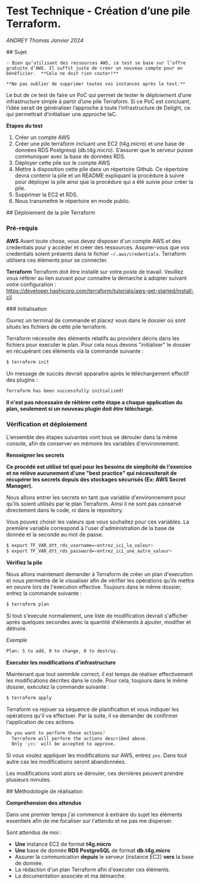 # Test Technique - Création d’une pile Terraform.

_ANDREY Thomas_
_Janvier 2024_

## Sujet

```
💡 Bien qu’utilisant des ressources AWS, ce test se base sur l’offre gratuite d’AWS. Il suffit juste de créer un nouveau compte pour en bénéficier.  **Cela ne doit rien couter!**

**Ne pas oublier de supprimer toutes vos instances après le test.**
```

Le but de ce test de faire un PoC qui permet de tester le déploiement d’une infrastructure simple à partir d’une pile Terraform. Si ce PoC est concluant, l’idée serait de généraliser l’approche à toute l’infrastructure de Delight, ce qui permettrait d’initialiser une approche IaC.

**Etapes du test**

1) Créer un compte AWS
2) Créer une pile terraform incluant une EC2 (t4g.micro) et une base de données RDS Postgresql (db.t4g.micro). S’assurer que le serveur puisse communiquer avec la base de données RDS.
3) Déployer cette pile sur le compte AWS
4) Mettre à disposition cette pile dans un répertoire Github. Ce répertoire devra contenir la pile et un README expliquant la procédure à suivre pour déployer la pile ainsi que la procédure qui a été suivie pour créer la pile.
5) Supprimer la EC2 et RDS.
6) Nous transmettre le répertoire en mode public.

## Déploiement de la pile Terraform

### Pré-requis

**AWS**
Avant toute chose, vous devez disposer d'un compte AWS et des credentials pour y accéder et créer des ressources.
Assurer-vous que vos credentials soient présents dans le fichier `~/.aws/credentials`. Terraform utilisera ces éléments pour se connecter.

**Terraform**
Terraform doit être installé sur votre poste de travail. Veuillez vous référer au lien suivant pour connaitre la démarche à adopter suivant votre configuration : https://developer.hashicorp.com/terraform/tutorials/aws-get-started/install-cli

### Initialisation


Ouvrez un terminal de commande et placez vous dans le dossier où sont situés les fichiers de cette pile terraform.

Terraform nécessite des éléments relatifs au providers décris dans les fichiers pour executer le plan. Pour cela nous devons "initialiser" le dossier en récupérant ces éléments via la commande suivante :

```sh
$ terraform init
```

Un message de succès devrait apparaitre après le téléchargement effectif des plugins :

```sh
Terraform has been successfully initialized!
```

**Il n'est pas nécessaire de réitérer cette étape a chaque application du plan, seulement si un nouveau plugin doit être téléchargé.**

### Vérification et déploiement

L'ensemble des étapes suivantes vont tous se dérouler dans la même console, afin de conserver en mémoire les variables d'environnement.

**Renseigner les secrets**

**Ce procédé est utilisé tel quel pour les besoins de simplicité de l'exercice et ne relève aucunement d'une "best practice" qui nécessiterait de récupérer les secrets depuis des stockages sécurisés (Ex: AWS Secret Manager).**

Nous allons entrer les secrets en tant que variable d'environnement pour qu'ils soient utilisés par le plan Terraform. Ainsi il ne sont pas conservé directement dans le code, ni dans le repository. 

Vous pouvez choisir les valeurs que vous souhaitez pour ces variables. La première variable correspond à l'user d'administration de la base de donnée et la seconde au mot de passe.

```sh
$ export TF_VAR_dtt_rds_username=<entrez_ici_la_valeur>
$ export TF_VAR_dtt_rds_password=<entrez_ici_une_autre_valeur>
```

**Vérifiez la pile**

Nous allons maintenant demander à Terraform de créer un plan d'execution et nous permettre de le visualiser afin de vérifier les opérations qu'ils mettra en oeuvre lors de l'execution effective. Toujours dans le même dossier, entrez la commande suivante :

```sh
$ terraform plan
```

Si tout s'execute normalement, une liste de modification devrait s'afficher après quelques secondes avec la quantité d'éléments à ajouter, modifier et détruire.

_Exemple_
```sh
Plan: 5 to add, 0 to change, 0 to destroy.
```

**Executer les modifications d'infrastructure**

Maintenant que tout semmble correct, il est temps de réaliser effectivement les modifications décrites dans le code. Pour cela, toujours dans le même dossier, exécutez la commande suivante :

```sh
$ terraform apply
```

Terraform va rejouer sa séquence de planification et vous indiquer les opérations qu'il va effectuer. Par la suite, il va demander de confirmer l'application de ces actions.

```sh
Do you want to perform these actions?
  Terraform will perform the actions described above.
  Only 'yes' will be accepted to approve.
```

Si vous voulez appliquer les modifications sur AWS, entrez `yes`. Dans tout autre cas les modifications seront abandonnées.

Les modifications vont alors se dérouler, ces dernières peuvent prendre plusieurs minutes.


## Méthodologie de réalisation

**Compréhension des attendus**

Dans une premier temps j'ai commencé à extraire du sujet les éléments essentiels afin de me focaliser sur l'attendu et ne pas me disperser.

Sont attendus de moi : 
  - **Une** instance EC2 de format **t4g.micro**
  - **Une** base de donnée **RDS PostgreSQL** de format **db.t4g.micro** 
  - Assurer la communication **depuis** le serveur (instance EC2) **vers** la base de donnée. 
  - La rédaction d'un plan Terraform afin d'executer ces éléments.
  - La documentation associée et ma démarche.












